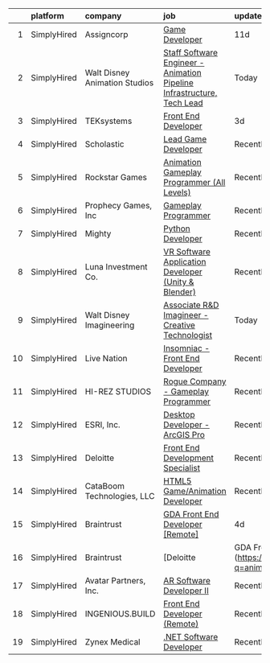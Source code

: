 

|    | platform    | company                       | job                                                                                                                                                                                    | update_time   | location          |
|---:|:------------|:------------------------------|:---------------------------------------------------------------------------------------------------------------------------------------------------------------------------------------|:--------------|:------------------|
|  1 | SimplyHired | Assigncorp                    | [Game Developer](https://www.simplyhired.com/job/T1FbrgtaYnYeVaa_N-suJHa478vdORb-KayuemVyscvkSWK5feJiGA?q=animation+developer)                                                         | 11d           | Santa Monica, CA  |
|  2 | SimplyHired | Walt Disney Animation Studios | [Staff Software Engineer - Animation Pipeline Infrastructure, Tech Lead](https://www.simplyhired.com/job/2zjdkmm4w9LjZgIIZhOWJOhLtS6zfrlnPsOF2x-8uAD17HKtW932Kw?q=animation+developer) | Today         | Burbank, CA       |
|  3 | SimplyHired | TEKsystems                    | [Front End Developer](https://www.simplyhired.com/job/_MND3PonUoK5wLxEBNX4WAklopxxpIH0ryonDSQuxyXCcV93DBDj4g?q=animation+developer)                                                    | 3d            | Columbus, OH      |
|  4 | SimplyHired | Scholastic                    | [Lead Game Developer](https://www.simplyhired.com/job/DTz35nzJgDgVh070S-dwrObT5Rl9sNQdLka6ZUBayi3X1bodL5Wyaw?q=animation+developer)                                                    | Recently      | New York, NY      |
|  5 | SimplyHired | Rockstar Games                | [Animation Gameplay Programmer (All Levels)](https://www.simplyhired.com/job/1pSEzXWP6p8ML9piAakVgJAIWzA9LrjPxi3CLE-MLJDKJMG2jk5IcQ?q=animation+developer)                             | Recently      | Carlsbad, CA      |
|  6 | SimplyHired | Prophecy Games, Inc           | [Gameplay Programmer](https://www.simplyhired.com/job/h3wUc9X_Z8b0Ki14jhmQPrC6-Z6F0zpN31akjwQSclpj6kHATp-uDQ?q=animation+developer)                                                    | Recently      | Alpharetta, GA    |
|  7 | SimplyHired | Mighty                        | [Python Developer](https://www.simplyhired.com/job/mSidqalQa9rFv-8uMc6mXYDSd2xaTVkb4xZSgl6OipQNezi9Fe79tw?q=animation+developer)                                                       | Recently      | Remote            |
|  8 | SimplyHired | Luna Investment Co.           | [VR Software Application Developer (Unity & Blender)](https://www.simplyhired.com/job/gy8HREFul1xocPlS9PtlO2qZaV4gum6HSfUE_ED1zIz-UhEoFwcbSw?q=animation+developer)                    | Recently      | Remote            |
|  9 | SimplyHired | Walt Disney Imagineering      | [Associate R&D Imagineer - Creative Technologist](https://www.simplyhired.com/job/IUPxdsyhfCDHwkDlphIuDwK1mwkyVWzdhd89r1DDBnBLu4D8tS6o-Q?q=animation+developer)                        | Today         | Glendale, CA      |
| 10 | SimplyHired | Live Nation                   | [Insomniac - Front End Developer](https://www.simplyhired.com/job/oXs2vKz2-vKMcKrs1ddzYF0aDySVDaYY0xkj3JgONpvAmL4UhVU6iA?q=animation+developer)                                        | Recently      | Calabasas, CA     |
| 11 | SimplyHired | HI-REZ STUDIOS                | [Rogue Company - Gameplay Programmer](https://www.simplyhired.com/job/LsNry-p6gnu1TIEZmUo6I8aV0PTXE3Z5_Z4722fobj5x-RZGMaivJA?q=animation+developer)                                    | Recently      | Remote            |
| 12 | SimplyHired | ESRI, Inc.                    | [Desktop Developer - ArcGIS Pro](https://www.simplyhired.com/job/Pn0jlgPOSBBY-nMbXrtFeV4yvqyMnKMGCwWZz4L1Vtp9irTKUDf2Rg?q=animation+developer)                                         | Recently      | Remote            |
| 13 | SimplyHired | Deloitte                      | [Front End Development Specialist](https://www.simplyhired.com/job/rqhpW0QJHaOwBUIBh9lBQvT0nPjlXpVXNsk9S4TVz5ceDxA6PlL8JA?q=animation+developer)                                       | Recently      | Milwaukee, WI     |
| 14 | SimplyHired | CataBoom Technologies, LLC    | [HTML5 Game/Animation Developer](https://www.simplyhired.com/job/rcD9kqRruTFu3sLPN7RcYmKqhwYda35Xkfl4DXnDIh1VgwPtoMUoDw?q=animation+developer)                                         | Recently      | Richardson, TX    |
| 15 | SimplyHired | Braintrust                    | [GDA Front End Developer [Remote]](https://www.simplyhired.com/job/h_0NRsvrUTO-L_cD9xY20kpAtjCADk_ILJACRixt6Wp_7S1OthYnaw?q=animation+developer)                                       | 4d            | San Francisco, CA |
| 16 | SimplyHired | Braintrust                    | [Deloitte | GDA Front End Developer](https://www.simplyhired.com/job/PsVLA3tbE0BxEH6cSZyNcNzMi4lr_EUZzz1g5JmEuuRm4pZAgb9ctw?q=animation+developer)                                     | 4d            | San Francisco, CA |
| 17 | SimplyHired | Avatar Partners, Inc.         | [AR Software Developer II](https://www.simplyhired.com/job/UeNDfsvrvGKqJT2_CcRkXhDQimk6kBmqp97LV9GSoNPJsJtnaRbEsA?q=animation+developer)                                               | Recently      | Remote            |
| 18 | SimplyHired | INGENIOUS.BUILD               | [Front End Developer (Remote)](https://www.simplyhired.com/job/6j79CYZDql2eX7fABHmfSi8Pap2YCIU-BNMpRKJwhHcBQJ67M7QELQ?q=animation+developer)                                           | Recently      | Nashville, TN     |
| 19 | SimplyHired | Zynex Medical                 | [.NET Software Developer](https://www.simplyhired.com/job/CkZS4u7p1I92Dp42AUwS_a_ddjsrJw7_CNhZYtWMjYq5qdAiX22kGQ?q=animation+developer)                                                | Recently      | Englewood, CO     |